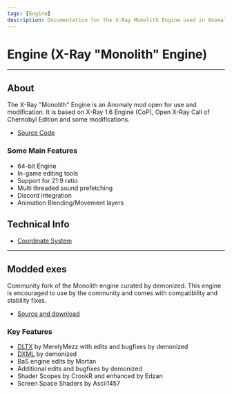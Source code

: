 ```yaml
---
tags: [Engine]
description: Documentation for the X-Ray Monolith Engine used in Anomaly
---
```


# Engine (X-Ray "Monolith" Engine)

___

## About

The X-Ray "Monolith" Engine is an Anomaly mod open for use and modification. It is based on X-Ray 1.6 Engine (CoP), Open X-Ray Call of Chernobyl Edition and some modifications.

- [Source Code](https://bitbucket.org/anomalymod/xray-monolith/)

### Some Main Features

- 64-bit Engine
- In-game editing tools
- Support for 21:9 ratio
- Multi threaded sound prefetching
- Discord integration
- Animation Blending/Movement layers

## Technical Info

- [Coordinate System](xray-coordinate-system.md)

___

## Modded exes

Community fork of the Monolith engine curated by demonized. This engine is encouraged to use by the community and comes with compatibility and stability fixes.

- [Source and download](https://github.com/themrdemonized/xray-monolith)

### Key Features

- [DLTX](../../tutorials/addons/dltx.md) by MerelyMezz with edits and bugfixes by demonized
- [DXML](../../tutorials/addons/dxml.md) by demonized
- BaS engine edits by Mortan
- Additional edits and bugfixes by demonized
- Shader Scopes by CrookR and enhanced by Edzan
- Screen Space Shaders by Ascii1457
